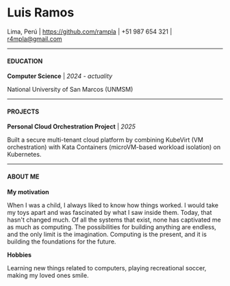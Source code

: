 # Luis Ramos
Lima, Perú   |   https://github.com/rampla   |   +51 987 654 321   |   r4mpla@gmail.com

---

#### EDUCATION
**Computer Science** | *2024 - actuality*

National University of San Marcos (UNMSM)

---
#### PROJECTS
**Personal Cloud Orchestration Project** | *2025*

Built a secure multi-tenant cloud platform by combining KubeVirt (VM orchestration) with Kata Containers (microVM-based workload isolation) on Kubernetes.

---
#### ABOUT ME
**My motivation**

When I was a child, I always liked to know how things worked. I would take my toys apart and was fascinated by what I saw inside them. Today, that hasn't changed much. Of all the systems that exist, none has captivated me as much as computing. The possibilities for building anything are endless, and the only limit is the imagination. Computing is the present, and it is building the foundations for the future.

**Hobbies**

Learning new things related to computers, playing recreational soccer, making my loved ones smile.
